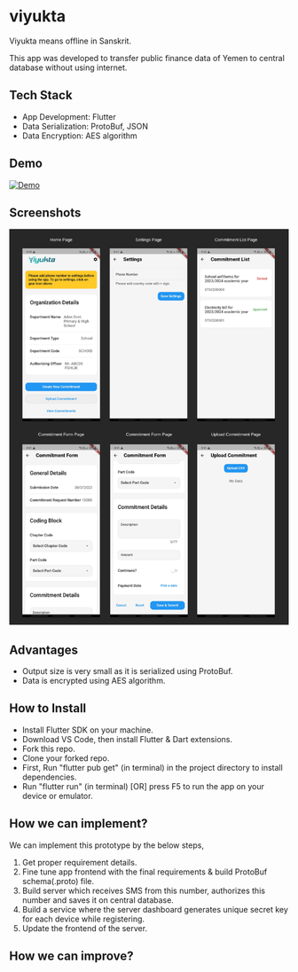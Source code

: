 # viyukta

Viyukta means offline in Sanskrit.

This app was developed to transfer public finance data of Yemen to central database without using internet.

## Tech Stack

- App Development: Flutter
- Data Serialization: ProtoBuf, JSON
- Data Encryption: AES algorithm

## Demo

[![Demo](https://img.youtube.com/vi/HybwjlJrkDM/0.jpg)](https://www.youtube.com/watch?v=HybwjlJrkDM)

## Screenshots

![Viyukta App Screenshots](/assets/images/screenshots/viyukta-app-screeenshots.png)

## Advantages

- Output size is very small as it is serialized using ProtoBuf.
- Data is encrypted using AES algorithm.

## How to Install

- Install Flutter SDK on your machine.
- Download VS Code, then install Flutter & Dart extensions.
- Fork this repo.
- Clone your forked repo.
- First, Run "flutter pub get" (in terminal) in the project directory to install dependencies.
- Run "flutter run" (in terminal) [OR] press F5 to run the app on your device or emulator.

## How we can implement?

We can implement this prototype by the below steps,
1. Get proper requirement details.
2. Fine tune app frontend with the final requirements & build ProtoBuf schema(.proto) file.
3. Build server which receives SMS from this number, authorizes this number and saves it on central database.
4. Build a service where the server dashboard generates unique secret key for each device while registering.
5. Update the frontend of the server.

## How we can improve?
